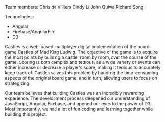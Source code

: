 Team members:
Chris de Villiers
Cindy Li
John Quiwa
Richard Song

Technologies:
- Angular
- Firebase/AngularFire
- D3

Castles is a web-based multiplayer digital implementation of the board game Castles of Mad King Ludwig. The objective of the game is to acquire the most points by building a castle, room by room, over the course of the game. Scoring is both complex and tedious, as a wide variety of events can either increase or decrease a player's score, making it tedious to accurately keep track of. Castles solves this problem by handling the time-consuming aspects of the original board game, and in turn, allowing users to focus on strategizing.

Our team believes that building Castles was an incredibly rewarding experience. The development process deepened our understanding of JavaScript, Angular, Firebase, and opened our eyes to the power of D3. Most importantly, we had a lot of fun coding and learning together while building this project.

